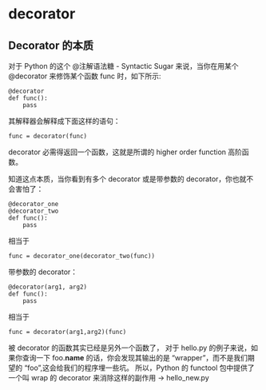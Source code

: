 # decorator
## Decorator 的本质
对于 Python 的这个 @注解语法糖 - Syntactic Sugar 来说，当你在用某个 @decorator 来修饰某个函数 func 时，如下所示:
```
@decorator
def func():
    pass
```
其解释器会解释成下面这样的语句：
```
func = decorator(func)
```
decorator 必需得返回一个函数，这就是所谓的 higher order function 高阶函数。

知道这点本质，当你看到有多个 decorator 或是带参数的 decorator，你也就不会害怕了：
```
@decorator_one
@decorator_two
def func():
    pass
```
相当于
```
func = decorator_one(decorator_two(func))
```

带参数的 decorator：
```
@decorator(arg1, arg2)
def func():
    pass
```
相当于
```
func = decorator(arg1,arg2)(func)
```
被 decorator 的函数其实已经是另外一个函数了，
对于 hello.py 的例子来说，如果你查询一下 foo.__name__ 的话，你会发现其输出的是 “wrapper”，而不是我们期望的 “foo”,这会给我们的程序埋一些坑。
所以，Python 的 functool 包中提供了一个叫 wrap 的 decorator 来消除这样的副作用 -> hello_new.py